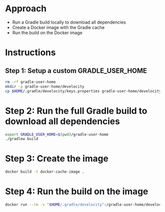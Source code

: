 # Approach

- Run a Gradle build locally to download all dependencies
- Create a Docker image with the Gradle cache
- Run the build on the Docker image

# Instructions

## Step 1: Setup a custom GRADLE_USER_HOME

```bash
rm -rf gradle-user-home
mkdir -p gradle-user-home/develocity
cp $HOME/.gradle/develocity/keys.properties gradle-user-home/develocity
```

# Step 2: Run the full Gradle build to download all dependencies

```bash
export GRADLE_USER_HOME=$(pwd)/gradle-user-home
./gradlew build
```

# Step 3: Create the image

```bash
docker build -t docker-cache-image .
```

# Step 4: Run the build on the image

```bash
docker run --rm -v "$HOME/.gradle/develocity":/gradle-user-home/develocity -v "$(pwd)":/build docker-cache-image ./gradlew build
```